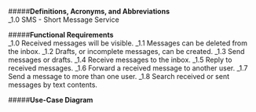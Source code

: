 #####**Definitions, Acronyms, and Abbreviations** <br/>
_1.0 SMS - Short Message Service


#####**Functional Requirements** <br/>
_1.0 Received messages will be visible.
_1.1 Messages can be deleted from the inbox.
_1.2 Drafts, or incomplete messages, can be created.
_1.3 Send messages or drafts.
_1.4 Receive messages to the inbox.
_1.5 Reply to received messages.
_1.6 Forward a received message to another user.
_1.7 Send a message to more than one user.
_1.8 Search received or sent messages by text contents.


#####**Use-Case Diagram** <br/>
